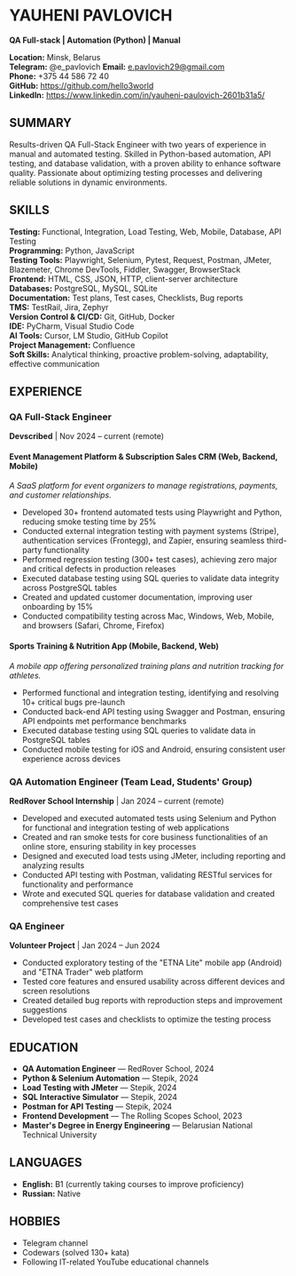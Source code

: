 # YAUHENI PAVLOVICH
**QA Full-stack | Automation (Python) | Manual**

**Location:** Minsk, Belarus  
**Telegram:** @e_pavlovich
**Email:** e.pavlovich29@gmail.com   
**Phone:** +375 44 586 72 40  
**GitHub:** https://github.com/hello3world  
**LinkedIn:** https://www.linkedin.com/in/yauheni-paulovich-2601b31a5/

## SUMMARY
Results-driven QA Full-Stack Engineer with two years of experience in manual and automated testing. Skilled in Python-based automation, API testing, and database validation, with a proven ability to enhance software quality.
Passionate about optimizing testing processes and delivering reliable solutions in dynamic environments.

## SKILLS

**Testing:** Functional, Integration, Load Testing, Web, Mobile, Database, API Testing  
**Programming:** Python, JavaScript  
**Testing Tools:** Playwright, Selenium, Pytest, Request, Postman, JMeter, Blazemeter, Chrome DevTools, Fiddler, Swagger, BrowserStack  
**Frontend:** HTML, CSS, JSON, HTTP, client-server architecture  
**Databases:** PostgreSQL, MySQL, SQLite  
**Documentation:** Test plans, Test cases, Checklists, Bug reports  
**TMS:** TestRail, Jira, Zephyr  
**Version Control & CI/CD:** Git, GitHub, Docker  
**IDE:** PyCharm, Visual Studio Code  
**AI Tools:** Cursor, LM Studio, GitHub Copilot  
**Project Management:** Confluence  
**Soft Skills:** Analytical thinking, proactive problem-solving, adaptability, effective communication

## EXPERIENCE

### QA Full-Stack Engineer
**Devscribed** | Nov 2024 – current (remote)

#### Event Management Platform & Subscription Sales CRM (Web, Backend, Mobile)
*A SaaS platform for event organizers to manage registrations, payments, and customer relationships.*

- Developed 30+ frontend automated tests using Playwright and Python, reducing smoke testing time by 25%
- Conducted external integration testing with payment systems (Stripe), authentication services (Frontegg), and Zapier, ensuring seamless third-party functionality
- Performed regression testing (300+ test cases), achieving zero major and critical defects in production releases
- Executed database testing using SQL queries to validate data integrity across PostgreSQL tables
- Created and updated customer documentation, improving user onboarding by 15%
- Conducted compatibility testing across Mac, Windows, Web, Mobile, and browsers (Safari, Chrome, Firefox)

#### Sports Training & Nutrition App (Mobile, Backend, Web)
*A mobile app offering personalized training plans and nutrition tracking for athletes.*

- Performed functional and integration testing, identifying and resolving 10+ critical bugs pre-launch
- Conducted back-end API testing using Swagger and Postman, ensuring API endpoints met performance benchmarks
- Executed database testing using SQL queries to validate data in PostgreSQL tables
- Conducted mobile testing for iOS and Android, ensuring consistent user experience across devices

### QA Automation Engineer (Team Lead, Students' Group)
**RedRover School Internship** | Jan 2024 – current (remote)

- Developed and executed automated tests using Selenium and Python for functional and integration testing of web applications
- Created and ran smoke tests for core business functionalities of an online store, ensuring stability in key processes
- Designed and executed load tests using JMeter, including reporting and analyzing results
- Conducted API testing with Postman, validating RESTful services for functionality and performance
- Wrote and executed SQL queries for database validation and created comprehensive test cases

### QA Engineer
**Volunteer Project** | Jan 2024 – Jun 2024

- Conducted exploratory testing of the "ETNA Lite" mobile app (Android) and "ETNA Trader" web platform
- Tested core features and ensured usability across different devices and screen resolutions
- Created detailed bug reports with reproduction steps and improvement suggestions
- Developed test cases and checklists to optimize the testing process

## EDUCATION
- **QA Automation Engineer** — RedRover School, 2024
- **Python & Selenium Automation** — Stepik, 2024
- **Load Testing with JMeter** — Stepik, 2024
- **SQL Interactive Simulator** — Stepik, 2024
- **Postman for API Testing** — Stepik, 2024
- **Frontend Development** — The Rolling Scopes School, 2023
- **Master's Degree in Energy Engineering** — Belarusian National Technical University

## LANGUAGES
- **English:** B1 (currently taking courses to improve proficiency)
- **Russian:** Native

## HOBBIES
- Telegram channel
- Codewars (solved 130+ kata)
- Following IT-related YouTube educational channels
